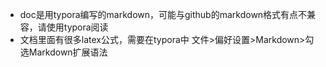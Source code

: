 + doc是用typora编写的markdown，可能与github的markdown格式有点不兼容，请使用typora阅读
+ 文档里面有很多latex公式，需要在typora中 文件>偏好设置>Markdown>勾选Markdown扩展语法
